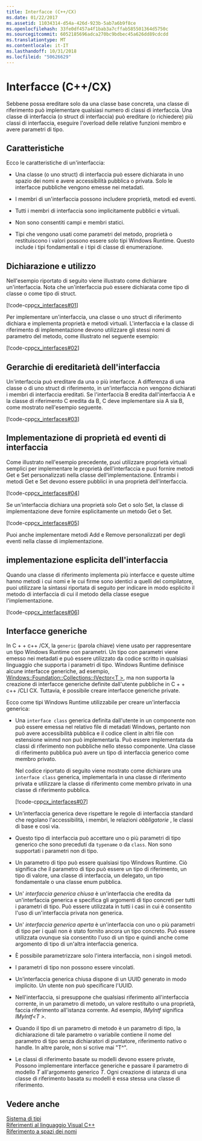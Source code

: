 ```yaml
---
title: Interfacce (C++/CX)
ms.date: 01/22/2017
ms.assetid: 11034314-d54a-426d-923b-5ab7a6b9f8ce
ms.openlocfilehash: 33fe0df457a4f1bab3a7cffab585501364d5750c
ms.sourcegitcommit: 6052185696adca270bc9bdbec45a626dd89cdcdd
ms.translationtype: MT
ms.contentlocale: it-IT
ms.lasthandoff: 10/31/2018
ms.locfileid: "50626629"
---
```

# <a name="interfaces-ccx"></a>Interfacce (C++/CX)

Sebbene possa ereditare solo da una classe base concreta, una classe di riferimento può implementare qualsiasi numero di classi di interfaccia. Una classe di interfaccia (o struct di interfaccia) può ereditare (o richiedere) più classi di interfaccia, eseguire l'overload delle relative funzioni membro e avere parametri di tipo.

## <a name="characteristics"></a>Caratteristiche

Ecco le caratteristiche di un'interfaccia:

- Una classe (o uno struct) di interfaccia può essere dichiarata in uno spazio dei nomi e avere accessibilità pubblica o privata. Solo le interfacce pubbliche vengono emesse nei metadati.

- I membri di un'interfaccia possono includere proprietà, metodi ed eventi.

- Tutti i membri di interfaccia sono implicitamente pubblici e virtuali.

- Non sono consentiti campi e membri statici.

- Tipi che vengono usati come parametri del metodo, proprietà o restituiscono i valori possono essere solo tipi Windows Runtime. Questo include i tipi fondamentali e i tipi di classe di enumerazione.

## <a name="declaration-and-usage"></a>Dichiarazione e utilizzo

Nell'esempio riportato di seguito viene illustrato come dichiarare un'interfaccia. Nota che un'interfaccia può essere dichiarata come tipo di classe o come tipo di struct.

[!code-cpp[cx_interfaces#01](../cppcx/codesnippet/CPP/interfacestest/class1.h#01)]

Per implementare un'interfaccia, una classe o uno struct di riferimento dichiara e implementa proprietà e metodi virtuali. L'interfaccia e la classe di riferimento di implementazione devono utilizzare gli stessi nomi di parametro del metodo, come illustrato nel seguente esempio:

[!code-cpp[cx_interfaces#02](../cppcx/codesnippet/CPP/interfacestest/class1.h#02)]

## <a name="interface-inheritance-hierarchies"></a>Gerarchie di ereditarietà dell'interfaccia

Un'interfaccia può ereditare da una o più interfacce. A differenza di una classe o di uno struct di riferimento, in un'interfaccia non vengono dichiarati i membri di interfaccia ereditati. Se l'interfaccia B eredita dall'interfaccia A e la classe di riferimento C eredita da B, C deve implementare sia A sia B, come mostrato nell'esempio seguente.

[!code-cpp[cx_interfaces#03](../cppcx/codesnippet/CPP/interfacestest/class1.h#03)]

## <a name="implementing-interface-properties-and-events"></a>Implementazione di proprietà ed eventi di interfaccia

Come illustrato nell'esempio precedente, puoi utilizzare proprietà virtuali semplici per implementare le proprietà dell'interfaccia e puoi fornire metodi Get e Set personalizzati nella classe dell'implementazione.  Entrambi i metodi Get e Set devono essere pubblici in una proprietà dell'interfaccia.

[!code-cpp[cx_interfaces#04](../cppcx/codesnippet/CPP/interfacestest/class1.h#04)]

Se un'interfaccia dichiara una proprietà solo Get o solo Set, la classe di implementazione deve fornire esplicitamente un metodo Get o Set.

[!code-cpp[cx_interfaces#05](../cppcx/codesnippet/CPP/interfacestest/class1.h#05)]

Puoi anche implementare metodi Add e Remove personalizzati per degli eventi nella classe di implementazione.

## <a name="explicit-interface-implementation"></a>implementazione esplicita dell'interfaccia

Quando una classe di riferimento implementa più interfacce e queste ultime hanno metodi i cui nomi e le cui firme sono identici a quelli del compilatore, puoi utilizzare la sintassi riportata di seguito per indicare in modo esplicito il metodo di interfaccia di cui il metodo della classe esegue l'implementazione.

[!code-cpp[cx_interfaces#06](../cppcx/codesnippet/CPP/interfacestest/class1.h#06)]

## <a name="generic-interfaces"></a>Interfacce generiche

In C + + c++ /CX, la `generic` (parola chiave) viene usato per rappresentare un tipo Windows Runtime con parametri. Un tipo con parametri viene emesso nei metadati e può essere utilizzato da codice scritto in qualsiasi linguaggio che supporta i parametri di tipo. Windows Runtime definisce alcune interfacce generiche, ad esempio, [Windows::Foundation::Collections::IVector\<T >](Windows::Foundation::Collections::IVector), ma non supporta la creazione di interfacce generiche definite dall'utente pubbliche in C + + c++ /CLI CX. Tuttavia, è possibile creare interfacce generiche private.

Ecco come tipi Windows Runtime utilizzabile per creare un'interfaccia generica:

- Una `interface class` generica definita dall'utente in un componente non può essere emessa nel relativo file di metadati Windows, pertanto non può avere accessibilità pubblica e il codice client in altri file con estensione winmd non può implementarla. Può essere implementata da classi di riferimento non pubbliche nello stesso componente. Una classe di riferimento pubblica può avere un tipo di interfaccia generico come membro privato.

   Nel codice riportato di seguito viene mostrato come dichiarare una `interface class` generica, implementarla in una classe di riferimento privata e utilizzare la classe di riferimento come membro privato in una classe di riferimento pubblica.

   [!code-cpp[cx_interfaces#07](../cppcx/codesnippet/CPP/interfacestest/class1.h#07)]

- Un'interfaccia generica deve rispettare le regole di interfaccia standard che regolano l'accessibilità, i membri, le relazioni *obbligatorie* , le classi di base e così via.

- Questo tipo di interfaccia può accettare uno o più parametri di tipo generico che sono preceduti da `typename` o da `class`. Non sono supportati i parametri non di tipo.

- Un parametro di tipo può essere qualsiasi tipo Windows Runtime. Ciò significa che il parametro di tipo può essere un tipo di riferimento, un tipo di valore, una classe di interfaccia, un delegato, un tipo fondamentale o una classe enum pubblica.

- Un' *interfaccia generica chiusa* è un'interfaccia che eredita da un'interfaccia generica e specifica gli argomenti di tipo concreti per tutti i parametri di tipo. Può essere utilizzata in tutti i casi in cui è consentito l'uso di un'interfaccia privata non generica.

- Un' *interfaccia generica aperta* è un'interfaccia con uno o più parametri di tipo per i quali non è stato fornito ancora un tipo concreto. Può essere utilizzata ovunque sia consentito l'uso di un tipo e quindi anche come argomento di tipo di un'altra interfaccia generica.

- È possibile parametrizzare solo l'intera interfaccia, non i singoli metodi.

- I parametri di tipo non possono essere vincolati.

- Un'interfaccia generica chiusa dispone di un UUID generato in modo implicito. Un utente non può specificare l'UUID.

- Nell'interfaccia, si presuppone che qualsiasi riferimento all'interfaccia corrente, in un parametro di metodo, un valore restituito o una proprietà, faccia riferimento all'istanza corrente. Ad esempio, *IMyIntf* significa *IMyIntf\<T >*.

- Quando il tipo di un parametro di metodo è un parametro di tipo, la dichiarazione di tale parametro o variabile contiene il nome del parametro di tipo senza dichiaratori di puntatore, riferimento nativo o handle. In altre parole, non si scrive mai "T^".

- Le classi di riferimento basate su modelli devono essere private, Possono implementare interfacce generiche e passare il parametro di modello *T* all'argomento generico *T*. Ogni creazione di istanza di una classe di riferimento basata su modelli è essa stessa una classe di riferimento.

## <a name="see-also"></a>Vedere anche

[Sistema di tipi](../cppcx/type-system-c-cx.md)<br/>
[Riferimenti al linguaggio Visual C++](../cppcx/visual-c-language-reference-c-cx.md)<br/>
[Riferimento a spazi dei nomi](../cppcx/namespaces-reference-c-cx.md)